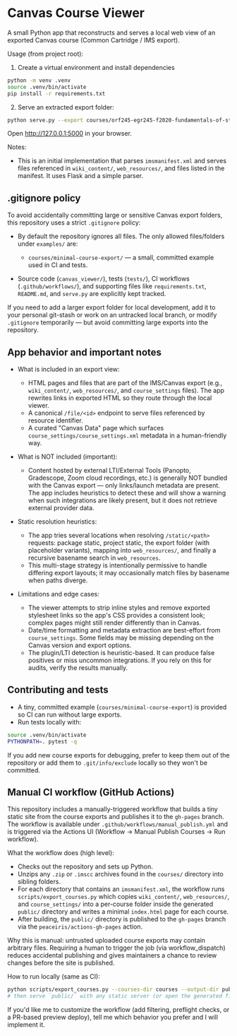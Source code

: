 Canvas Course Viewer
=====================

A small Python app that reconstructs and serves a local web view of an exported Canvas course (Common Cartridge / IMS export).

Usage (from project root):

1. Create a virtual environment and install dependencies

```bash
python -m venv .venv
source .venv/bin/activate
pip install -r requirements.txt
```

2. Serve an extracted export folder:

```bash
python serve.py --export courses/orf245-egr245-f2020-fundamentals-of-statistics-export
```

Open http://127.0.0.1:5000 in your browser.

Notes:
- This is an initial implementation that parses `imsmanifest.xml` and serves files referenced in `wiki_content/`, `web_resources/`, and files listed in the manifest. It uses Flask and a simple parser.

.gitignore policy
------------------
To avoid accidentally committing large or sensitive Canvas export folders, this repository uses a strict `.gitignore` policy:

- By default the repository ignores all files. The only allowed files/folders under `examples/` are:
	- `courses/minimal-course-export/` — a small, committed example used in CI and tests.

- Source code (`canvas_viewer/`), tests (`tests/`), CI workflows (`.github/workflows/`), and supporting files like `requirements.txt`, `README.md`, and `serve.py` are explicitly kept tracked.

If you need to add a larger export folder for local development, add it to your personal git-stash or work on an untracked local branch, or modify `.gitignore` temporarily — but avoid committing large exports into the repository.

App behavior and important notes
--------------------------------
- What is included in an export view:
	- HTML pages and files that are part of the IMS/Canvas export (e.g., `wiki_content/`, `web_resources/`, and `course_settings` files). The app rewrites links in exported HTML so they route through the local viewer.
	- A canonical `/file/<id>` endpoint to serve files referenced by resource identifier.
	- A curated "Canvas Data" page which surfaces `course_settings/course_settings.xml` metadata in a human-friendly way.

- What is NOT included (important):
	- Content hosted by external LTI/External Tools (Panopto, Gradescope, Zoom cloud recordings, etc.) is generally NOT bundled with the Canvas export — only links/launch metadata are present. The app includes heuristics to detect these and will show a warning when such integrations are likely present, but it does not retrieve external provider data.

- Static resolution heuristics:
	- The app tries several locations when resolving `/static/<path>` requests: package static, project static, the export folder (with placeholder variants), mapping into `web_resources/`, and finally a recursive basename search in `web_resources`.
	- This multi-stage strategy is intentionally permissive to handle differing export layouts; it may occasionally match files by basename when paths diverge.

- Limitations and edge cases:
	- The viewer attempts to strip inline styles and remove exported stylesheet links so the app's CSS provides a consistent look; complex pages might still render differently than in Canvas.
	- Date/time formatting and metadata extraction are best-effort from `course_settings`. Some fields may be missing depending on the Canvas version and export options.
	- The plugin/LTI detection is heuristic-based. It can produce false positives or miss uncommon integrations. If you rely on this for audits, verify the results manually.

Contributing and tests
----------------------
 - A tiny, committed example (`courses/minimal-course-export`) is provided so CI can run without large exports.
- Run tests locally with:

```bash
source .venv/bin/activate
PYTHONPATH=. pytest -q
```

If you add new course exports for debugging, prefer to keep them out of the repository or add them to `.git/info/exclude` locally so they won't be committed.

Manual CI workflow (GitHub Actions)
----------------------------------

This repository includes a manually-triggered workflow that builds a tiny static site from the course exports and publishes it to the `gh-pages` branch. The workflow is available under `.github/workflows/manual_publish.yml` and is triggered via the Actions UI (Workflow -> Manual Publish Courses -> Run workflow).

What the workflow does (high level):

- Checks out the repository and sets up Python.
- Unzips any `.zip` or `.imscc` archives found in the `courses/` directory into sibling folders.
- For each directory that contains an `imsmanifest.xml`, the workflow runs `scripts/export_courses.py` which copies `wiki_content/`, `web_resources/`, and `course_settings/` into a per-course folder inside the generated `public/` directory and writes a minimal `index.html` page for each course.
- After building, the `public/` directory is published to the `gh-pages` branch via the `peaceiris/actions-gh-pages` action.

Why this is manual: untrusted uploaded course exports may contain arbitrary files. Requiring a human to trigger the job (via workflow_dispatch) reduces accidental publishing and gives maintainers a chance to review changes before the site is published.

How to run locally (same as CI):

```bash
python scripts/export_courses.py --courses-dir courses --output-dir public
# then serve `public/` with any static server (or open the generated files locally)
```

If you'd like me to customize the workflow (add filtering, preflight checks, or a PR-based preview deploy), tell me which behavior you prefer and I will implement it.
